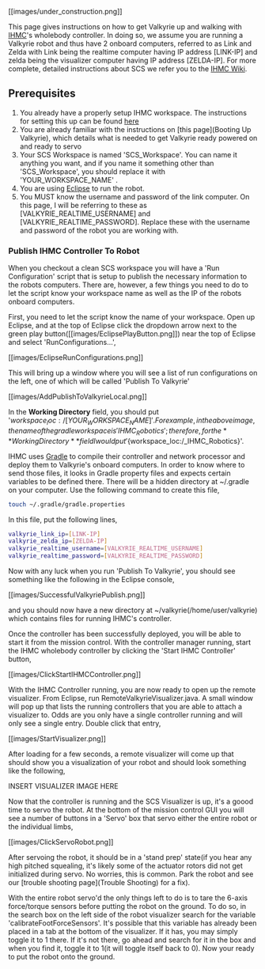 [[images/under_construction.png]]

This page gives instructions on how to get Valkyrie up and walking with [IHMC](http://robots.ihmc.us/)'s wholebody controller. In doing so, we assume you are running a Valkyrie robot and thus have 2 onboard computers, referred to as Link and Zelda with Link being the realtime computer having IP address [LINK-IP] and zelda being the visualizer computer having IP address [ZELDA-IP]. For more complete, detailed instructions about SCS we refer you to the [IHMC Wiki](https://github.com/ihmcrobotics/ihmc-open-robotics-software/wiki).

## Prerequisites
1. You already have a properly setup IHMC workspace. The instructions for setting this up can be found [here](https://github.com/ihmcrobotics/ihmc-open-robotics-software/wiki)
2. You are already familiar with the instructions on [this page](Booting Up Valkyrie), which details what is needed to get Valkyrie ready powered on and ready to servo
3. Your SCS Workspace is named 'SCS_Workspace'. You can name it anything you want, and if you name it something other than 'SCS_Workspace', you should replace it with 'YOUR_WORKSPACE_NAME' .
4. You are using [Eclipse](https://www.google.com/search?q=Eclipse+IDE&oq=Eclipse+IDE&aqs=chrome..69i57j69i60l5.1639j0j7&sourceid=chrome&es_sm=93&ie=UTF-8) to run the robot.
5. You MUST know the username and password of the link computer. On this page, I will be referring to these as [VALKYRIE_REALTIME_USERNAME] and [VALKYRIE_REALTIME_PASSWORD]. Replace these with the username and password of the robot you are working with.

### Publish IHMC Controller To Robot
When you checkout a clean SCS workspace you will have a 'Run Configuration' script that is setup to publish the necessary information to the robots computers. There are, however, a few things you need to do to let the script know your workspace name as well as the IP of the robots onboard computers.

First, you need to let the script know the name of your workspace. Open up Eclipse, and at the top of Eclipse click the dropdown arrow next to the green play button([[images/EclipsePlayButton.png]]) near the top of Eclipse and select 'RunConfigurations...',

[[images/EclipseRunConfigurations.png]]

This will bring up a window where you will see a list of run configurations on the left, one of which will be called 'Publish To Valkyrie'

[[images/AddPublishToValkyrieLocal.png]]

In the **Working Directory** field, you should put '${workspace_loc:/[YOUR_WORKSPACE_NAME]}'. For example, in the above image, the name of the gradle workspace is 'IHMC_Robotics'; therefore, for the **Working Directory** field I would put '${workspace_loc:/_IHMC_Robotics}'.

IHMC uses [Gradle](http://gradle.org/) to compile their controller and network processor and deploy them to Valkyrie's onboard computers. In order to know where to send those files, it looks in Gradle property files and expects certain variables to be defined there. There will be a hidden directory at ~/.gradle on your computer. Use the following command to create this file,

```bash
touch ~/.gradle/gradle.properties
```

In this file, put the following lines,

```bash
valkyrie_link_ip=[LINK-IP]
valkyrie_zelda_ip=[ZELDA-IP]
valkyrie_realtime_username=[VALKYRIE_REALTIME_USERNAME]
valkyrie_realtime_password=[VALKYRIE_REALTIME_PASSWORD]
```

Now with any luck when you run 'Publish To Valkyrie', you should see something like the following in the Eclipse console,

[[images/SuccessfulValkyriePublish.png]]

and you should now have a new directory at ~/valkyrie(/home/user/valkyrie) which contains files for running IHMC's controller.

Once the controller has been successfully deployed, you will be able to start it from the mission control. With the controller manager running, start the IHMC wholebody controller by clicking the 'Start IHMC Controller' button,

[[images/ClickStartIHMCController.png]]

With the IHMC Controller running, you are now ready to open up the remote visualizer. From Eclipse, run RemoteValkyrieVisualizer.java. A small window will pop up that lists the running controllers that you are able to attach a visualizer to. Odds are you only have a single controller running and will only see a single entry. Double click that entry,

[[images/StartVisualizer.png]]

After loading for a few seconds, a remote visualizer will come up that should show you a visualization of your robot and should look something like the following,

INSERT VISUALIZER IMAGE HERE

Now that the controller is running and the SCS Visualizer is up, it's a goood time to servo the robot. At the bottom of the mission control GUI you will see a number of buttons in a 'Servo' box that servo either the entire robot or the individual limbs,

[[images/ClickServoRobot.png]]

After servoing the robot, it should be in a 'stand prep' state(if you hear any high pitched squealing, it's likely some of the actuator rotors did not get initialized during servo. No worries, this is common. Park the robot and see our [trouble shooting page](Trouble Shooting) for a fix).

With the entire robot servo'd the only things left to do is to tare the 6-axis force/torque sensors before putting the robot on the ground. To do so, in the search box on the left side of the robot visualizer search for the variable 'calibrateFootForceSensors'. It's possible that this variable has already been placed in a tab at the bottom of the visualizer. If it has, you may simply toggle it to 1 there. If it's not there, go ahead and search for it in the box and when you find it, toggle it to 1(it will toggle itself back to 0). Now your ready to put the robot onto the ground.